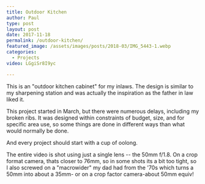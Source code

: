 ```yaml
---
title: Outdoor Kitchen
author: Paul
type: post
layout: post
date: 2017-11-18
permalink: /outdoor-kitchen/
featured_image: /assets/images/posts/2018-03/IMG_5443-1.webp
categories:
  - Projects
video: LGgiSr8I9yc

---
```


This is an "outdoor kitchen cabinet" for my inlaws. The design is similar to my sharpening station and was actually the inspiration as the father in law liked it.

This project started in March, but there were numerous delays, including my broken ribs. It was designed within constraints of budget, size, and for specific area use, so some things are done in different ways than what would normally be done.

And every project should start with a cup of oolong.

The entire video is shot using just a single lens -- the 50mm f/1.8. On a crop format camera, thats closer to 76mm, so in some shots its a bit too tight, so I also screwed on a "macrowider" my dad had from the '70s which turns a 50mm into about a 35mm- or on a crop factor camera-about 50mm equiv!